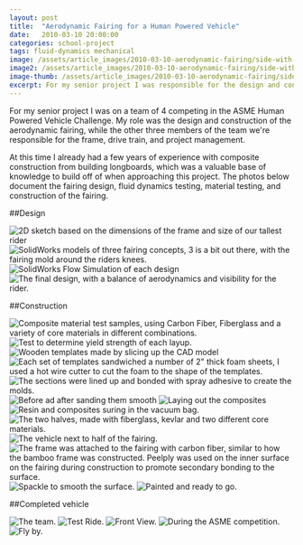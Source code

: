 ```yaml
---
layout: post
title:  "Aerodynamic Fairing for a Human Powered Vehicle"
date:   2010-03-10 20:00:00
categories: school-project
tags: fluid-dynamics mechanical
image: /assets/article_images/2010-03-10-aerodynamic-fairing/side-with-stream-lines.jpg
image2: /assets/article_images/2010-03-10-aerodynamic-fairing/side-with-stream-lines.jpg
image-thumb: /assets/article_images/2010-03-10-aerodynamic-fairing/side-with-stream-lines.jpg
excerpt: For my senior project I was responsible for the design and construction of a fairing for the ASME Human Powered Vehicle Competition
---
```


For my senior project I was on a team of 4 competing in the ASME Human Powered Vehicle Challenge.  My role was the design and construction of the aerodynamic fairing, while the other three members of the team we're responsible for the frame, drive train, and project management.

At this time I already had a few years of experience with composite construction from building longboards, which was a valuable base of knowledge to build off of when approaching this project. The photos below document the fairing design, fluid dynamics testing, material testing, and construction of the fairing.

##Design


![2D sketch based on the dimensions of the frame and size of our tallest rider](/assets/article_images/2010-03-10-aerodynamic-fairing/designfairing.png)
![SolidWorks models of three fairing concepts, 3 is a bit out there, with the fairing mold around the riders knees.](/assets/article_images/2010-03-10-aerodynamic-fairing/fairingdesgins.png)
![SolidWorks Flow Simulation of each design](/assets/article_images/2010-03-10-aerodynamic-fairing/cfd.png)
![The final design, with a balance of aerodynamics and visibility for the rider.](/assets/article_images/2010-03-10-aerodynamic-fairing/finalfairingdesign.png)


##Construction


![Composite material test samples, using Carbon Fiber, Fiberglass and a variety of core materials in different combinations.](/assets/article_images/2010-03-10-aerodynamic-fairing/composite-material-layups.jpg)
![Test to determine yield strength of each layup.](/assets/article_images/2010-03-10-aerodynamic-fairing/composite-testing.jpg)
![Wooden templates made by slicing up the CAD model](/assets/article_images/2010-03-10-aerodynamic-fairing/woodentemplates.png)
![Each set of templates sandwiched a number of 2" thick foam sheets, I used a hot wire cutter to cut the foam to the shape of the templates.](/assets/article_images/2010-03-10-aerodynamic-fairing/fairingconstruction.png)
![The sections were lined up and bonded with spray adhesive to create the molds.](/assets/article_images/2010-03-10-aerodynamic-fairing/fairingconstruction2.png)
![Before ad after sanding them smooth](/assets/article_images/2010-03-10-aerodynamic-fairing/fairingconstruction3.png)
![Laying out the composites](/assets/article_images/2010-03-10-aerodynamic-fairing/pre-layup.jpg)
![Resin and composites suring in the vacuum bag.](/assets/article_images/2010-03-10-aerodynamic-fairing/vacuumbag.png)
![The two halves, made with fiberglass, kevlar and two different core materials.](/assets/article_images/2010-03-10-aerodynamic-fairing/two-halves-together.jpg)
![The vehicle next to half of the fairing.](/assets/article_images/2010-03-10-aerodynamic-fairing/vehicle-in-fairing.jpg)
![The frame was attached to the fairing with carbon fiber, similar to how the bamboo frame was constructed.  Peelply was used on the inner surface on the fairing during construction to promote secondary bonding to the surface.](/assets/article_images/2010-03-10-aerodynamic-fairing/attaching.jpg)
![Spackle to smooth the surface.](/assets/article_images/2010-03-10-aerodynamic-fairing/spackle.jpg)
![Painted and ready to go.](/assets/article_images/2010-03-10-aerodynamic-fairing/painted.jpg)


##Completed vehicle


![The team.](/assets/article_images/2010-03-10-aerodynamic-fairing/team.jpg)
![Test Ride.](/assets/article_images/2010-03-10-aerodynamic-fairing/test-ride.jpg)
![Front View.](/assets/article_images/2010-03-10-aerodynamic-fairing/front-shot.jpg)
![During the ASME competition.](/assets/article_images/2010-03-10-aerodynamic-fairing/sideview.jpg)
![Fly by.](/assets/article_images/2010-03-10-aerodynamic-fairing/side-shot.jpg)
